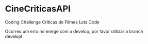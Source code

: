 # CineCriticasAPI
Coding Challenge Críticas de Filmes Lets Code

Ocorreu um erro no merge com a develop, por favor utilizar a branch develop!

